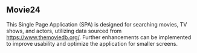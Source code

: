 ## Movie24

This Single Page Application (SPA) is designed for searching movies, TV shows, and actors, utilizing data sourced from https://www.themoviedb.org/. Further enhancements can be implemented to improve usability and optimize the application for smaller screens.



